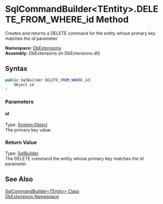 SqlCommandBuilder&lt;TEntity>.DELETE_FROM_WHERE_id Method
=========================================================
Creates and returns a DELETE command for the entity whose primary key matches the *id* parameter.

**Namespace:** [DbExtensions][1]  
**Assembly:** DbExtensions (in DbExtensions.dll)

Syntax
------

```csharp
public SqlBuilder DELETE_FROM_WHERE_id(
	Object id
)
```

### Parameters

#### *id*
Type: [System.Object][2]  
The primary key value.

### Return Value
Type: [SqlBuilder][3]  
The DELETE command the entity whose primary key matches the *id* parameter.

See Also
--------
[SqlCommandBuilder&lt;TEntity> Class][4]  
[DbExtensions Namespace][1]  

[1]: ../README.md
[2]: http://msdn.microsoft.com/en-us/library/e5kfa45b
[3]: ../SqlBuilder/README.md
[4]: README.md